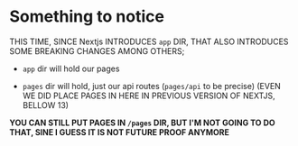 # Something to notice

THIS TIME, SINCE Nextjs INTRODUCES `app` DIR, THAT ALSO INTRODUCES SOME BREAKING CHANGES AMONG OTHERS;

- `app` dir will hold our pages

- `pages` dir will hold, just our api routes (`pages/api` to be precise) (EVEN WE DID PLACE PAGES IN HERE IN PREVIOUS VERSION OF NEXTJS, BELLOW 13)

**YOU CAN STILL PUT PAGES IN `/pages` DIR, BUT I'M NOT GOING TO DO THAT, SINE I GUESS IT IS NOT FUTURE PROOF ANYMORE**

